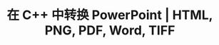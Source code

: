 ---
title: 在 C++ 中转换 PowerPoint | HTML, PNG, PDF, Word, TIFF
linktitle: 转换 PowerPoint
type: docs
weight: 20
url: /zh/cpp/convert-powerpoint/
description: 本文列出了在 C++ 中可以用于将 PowerPoint (PPT, PPTX, ODP) 转换为 HTML, PNG, PDF, Word, TIFF 等不同格式的主题和示例代码。
---